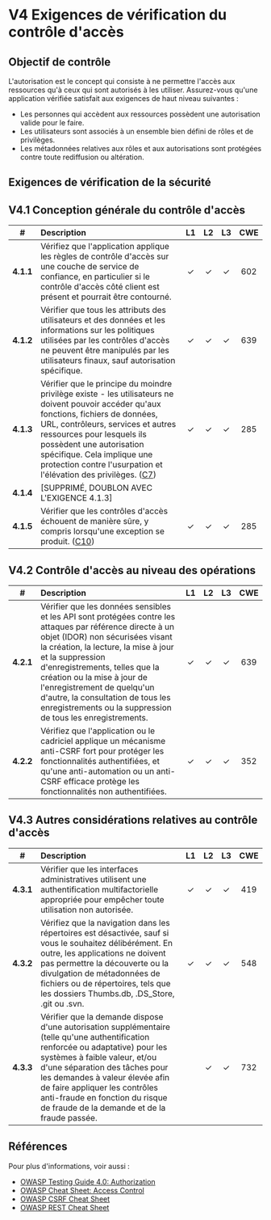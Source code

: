 # V4 Exigences de vérification du contrôle d'accès

## Objectif de contrôle

L'autorisation est le concept qui consiste à ne permettre l'accès aux ressources qu'à ceux qui sont autorisés à les utiliser. Assurez-vous qu'une application vérifiée satisfait aux exigences de haut niveau suivantes :

* Les personnes qui accèdent aux ressources possèdent une autorisation valide pour le faire.
* Les utilisateurs sont associés à un ensemble bien défini de rôles et de privilèges.
* Les métadonnées relatives aux rôles et aux autorisations sont protégées contre toute rediffusion ou altération.

## Exigences de vérification de la sécurité

## V4.1 Conception générale du contrôle d'accès

| # | Description | L1 | L2 | L3 | CWE |
| :---: | :--- | :---: | :---:| :---: | :---: |
| **4.1.1** | Vérifiez que l'application applique les règles de contrôle d'accès sur une couche de service de confiance, en particulier si le contrôle d'accès côté client est présent et pourrait être contourné. | ✓ | ✓ | ✓ | 602 |
| **4.1.2** | Vérifier que tous les attributs des utilisateurs et des données et les informations sur les politiques utilisées par les contrôles d'accès ne peuvent être manipulés par les utilisateurs finaux, sauf autorisation spécifique. | ✓ | ✓ | ✓ | 639 |
| **4.1.3** | Vérifier que le principe du moindre privilège existe - les utilisateurs ne doivent pouvoir accéder qu'aux fonctions, fichiers de données, URL, contrôleurs, services et autres ressources pour lesquels ils possèdent une autorisation spécifique. Cela implique une protection contre l'usurpation et l'élévation des privilèges. ([C7](https://owasp.org/www-project-proactive-controls/#div-numbering)) | ✓ | ✓ | ✓ | 285 |
| **4.1.4** | [SUPPRIMÉ, DOUBLON AVEC L'EXIGENCE 4.1.3] | | | | |
| **4.1.5** | Vérifier que les contrôles d'accès échouent de manière sûre, y compris lorsqu'une exception se produit. ([C10](https://owasp.org/www-project-proactive-controls/#div-numbering)) | ✓ | ✓ | ✓ | 285 |

## V4.2 Contrôle d'accès au niveau des opérations

| # | Description | L1 | L2 | L3 | CWE |
| :---: | :--- | :---: | :---:| :---: | :---: |
| **4.2.1** | Vérifier que les données sensibles et les API sont protégées contre les attaques par référence directe à un objet (IDOR) non sécurisées visant la création, la lecture, la mise à jour et la suppression d'enregistrements, telles que la création ou la mise à jour de l'enregistrement de quelqu'un d'autre, la consultation de tous les enregistrements ou la suppression de tous les enregistrements. | ✓ | ✓ | ✓ | 639 |
| **4.2.2** | Vérifiez que l'application ou le cadriciel applique un mécanisme anti-CSRF fort pour protéger les fonctionnalités authentifiées, et qu'une anti-automation ou un anti-CSRF efficace protège les fonctionnalités non authentifiées. | ✓ | ✓ | ✓ | 352 |

## V4.3 Autres considérations relatives au contrôle d'accès

| # | Description | L1 | L2 | L3 | CWE |
| :---: | :--- | :---: | :---:| :---: | :---: |
| **4.3.1** | Vérifier que les interfaces administratives utilisent une authentification multifactorielle appropriée pour empêcher toute utilisation non autorisée. | ✓ | ✓ | ✓ | 419 |
| **4.3.2** | Vérifiez que la navigation dans les répertoires est désactivée, sauf si vous le souhaitez délibérément. En outre, les applications ne doivent pas permettre la découverte ou la divulgation de métadonnées de fichiers ou de répertoires, tels que les dossiers Thumbs.db, .DS_Store, .git ou .svn. | ✓ | ✓ | ✓ | 548 |
| **4.3.3** | Vérifier que la demande dispose d'une autorisation supplémentaire (telle qu'une authentification renforcée ou adaptative) pour les systèmes à faible valeur, et/ou d'une séparation des tâches pour les demandes à valeur élevée afin de faire appliquer les contrôles anti-fraude en fonction du risque de fraude de la demande et de la fraude passée. | | ✓ | ✓ | 732 |

## Références

Pour plus d'informations, voir aussi :

* [OWASP Testing Guide 4.0: Authorization](https://owasp.org/www-project-web-security-testing-guide/v41/4-Web_Application_Security_Testing/05-Authorization_Testing/README.html)
* [OWASP Cheat Sheet: Access Control](https://cheatsheetseries.owasp.org/cheatsheets/Access_Control_Cheat_Sheet.html)
* [OWASP CSRF Cheat Sheet](https://cheatsheetseries.owasp.org/cheatsheets/Cross-Site_Request_Forgery_Prevention_Cheat_Sheet.html)
* [OWASP REST Cheat Sheet](https://cheatsheetseries.owasp.org/cheatsheets/REST_Security_Cheat_Sheet.html)
